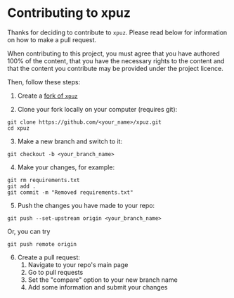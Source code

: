 # Contributing to xpuz
Thanks for deciding to contribute to `xpuz`. Please read below for information on how to make a pull request.

When contributing to this project, you must agree that you have authored 100% of the content, that you have the necessary rights to the content and that the content you contribute may be provided under the project licence.

Then, follow these steps: 

1. Create a [fork of `xpuz`](https://github.com/tomasvana10/xpuz/fork)
   
2. Clone your fork locally on your computer (requires git):
```
git clone https://github.com/<your_name>/xpuz.git
cd xpuz
```

3. Make a new branch and switch to it:
```
git checkout -b <your_branch_name>
```

4. Make your changes, for example:
```
git rm requirements.txt
git add .
git commit -m "Removed requirements.txt"
```

5. Push the changes you have made to your repo:
```
git push --set-upstream origin <your_branch_name>
```
Or, you can try
```
git push remote origin
```

6. Create a pull request:
      1. Navigate to your repo's main page
      2. Go to pull requests
      3. Set the "compare" option to your new branch name
      4. Add some information and submit your changes
